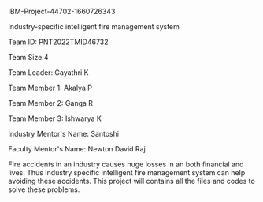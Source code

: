 IBM-Project-44702-1660726343

Industry-specific intelligent fire management system

Team ID: PNT2022TMID46732

Team Size:4

Team Leader: Gayathri K

Team Member 1: Akalya P

Team Member 2: Ganga R

Team Member 3: Ishwarya K

Industry Mentor's Name: Santoshi   

Faculty Mentor's Name: Newton David Raj

Fire accidents in an industry causes huge losses in an both financial and lives. Thus Industry specific intelligent fire management system can help avoiding these accidents. This project will contains all the files and codes to solve these problems.
